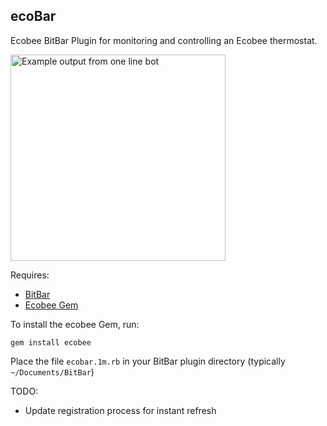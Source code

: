 ecoBar
---
Ecobee BitBar Plugin for monitoring and controlling an Ecobee thermostat.

<img src="https://raw.githubusercontent.com/robzr/ecobar/master/images/screenshot.png" 
  alt="Example output from one line bot" width=344 height=330>

Requires:
- [BitBar](http://getbitbar.com)
- [Ecobee Gem](http://getbitbar.com)

To install the ecobee Gem, run:
```
gem install ecobee
```

Place the file `ecobar.1m.rb` in your BitBar plugin directory (typically `~/Documents/BitBar`)

TODO:
- Update registration process for instant refresh
